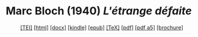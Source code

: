 # Marc Bloch (1940)  <em>L'étrange défaite</em> 

<header> <a target="_blank" title="Source XML/TEI" class="mime48 tei" href="https://hurlus.github.io/tei/bloch1940_defaite.xml">[TEI]</a>  <a target="_blank" title="HTML une page" class="mime48 html" href="https://hurlus.github.io/bloch1940_defaite/bloch1940_defaite.html">[html]</a>  <a target="_blank" title="Bureautique (LibreOffice, MS.Word)" class="mime48 docx" href="https://hurlus.github.io/bloch1940_defaite/bloch1940_defaite.docx">[docx]</a>  <a target="_blank" title="Amazon.kindle" class="mime48 mobi" href="https://hurlus.github.io/bloch1940_defaite/bloch1940_defaite.mobi">[kindle]</a>  <a target="_blank" title="EPUB, pour liseuses et téléphones" class="mime48 epub" href="https://hurlus.github.io/bloch1940_defaite/bloch1940_defaite.epub">[epub]</a>  <a target="_blank" title="LaTeX" class="mime48 tex" href="https://hurlus.github.io/bloch1940_defaite/bloch1940_defaite.tex">[TeX]</a>  <a target="_blank" title="PDF à imprimer, A4 2 colonnes" class="mime48 pdf" href="https://hurlus.github.io/bloch1940_defaite/bloch1940_defaite.pdf">[pdf]</a>  <a target="_blank" title="PDF à lire, A5 une colonne" class="mime48 a5" href="https://hurlus.github.io/bloch1940_defaite/bloch1940_defaite_a5.pdf">[pdf a5]</a>  <a target="_blank" title="Brochure à agrafer, pdf imposé pour imprimante recto/verso" class="mime48 brochure" href="https://hurlus.github.io/bloch1940_defaite/bloch1940_defaite_brochure.pdf">[brochure]</a> </header>
